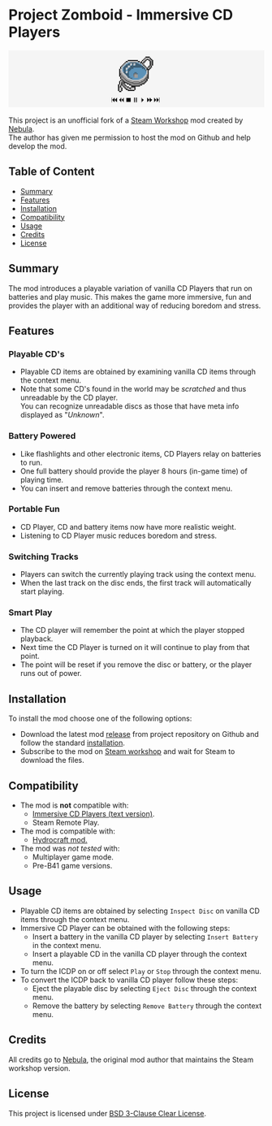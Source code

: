 # Project Zomboid - Immersive CD Players

<p align="center">
    <img src="banner.png"
</p>

This project is an unofficial fork of a [Steam Workshop](https://steamcommunity.com/sharedfiles/filedetails/?id=2268557398) mod created by [Nebula](https://steamcommunity.com/id/nebula-rus).  
The author has given me permission to host the mod on Github and help develop the mod.

## Table of Content

<!-- toc -->
* [Summary](#summary)
* [Features](#features)
* [Installation](#installation)
* [Compatibility](#compatibility)
* [Usage](#usage)
* [Credits](#credits)
* [License](#license)

## Summary

The mod introduces a playable variation of vanilla CD Players that run on batteries and play music. This makes the game more immersive, fun and provides the player with an additional way of reducing boredom and stress.

## Features

### Playable CD's

- Playable CD items are obtained by examining vanilla CD items through the context menu.
- Note that some CD's found in the world may be *scratched* and thus unreadable by the CD player.  
  You can recognize unreadable discs as those that have meta info displayed as "*Unknown*".

### Battery Powered

- Like flashlights and other electronic items, CD Players relay on batteries to run.
- One full battery should provide the player 8 hours (in-game time) of playing time.
- You can insert and remove batteries through the context menu.

### Portable Fun

- CD Player, CD and battery items now have more realistic weight.
- Listening to CD Player music reduces boredom and stress.

### Switching Tracks

- Players can switch the currently playing track using the context menu.
- When the last track on the disc ends, the first track will automatically start playing.

### Smart Play

- The CD player will remember the point at which the player stopped playback.
- Next time the CD Player is turned on it will continue to play from that point.
- The point will be reset if you remove the disc or battery, or the player runs out of power.

## Installation

To install the mod choose one of the following options:

- Download the latest mod [release](https://github.com/yooksi/pz-icdp/releases) from project repository on Github and follow the standard [installation](https://pzwiki.net/wiki/Modding#How_to_install.2Fplay_mods).
- Subscribe to the mod on [Steam workshop](https://steamcommunity.com/sharedfiles/filedetails/?id=2268557398) and wait for Steam to download the files.

## Compatibility

- The mod is **not** compatible with:
	- [Immersive CD Players (text version)](https://steamcommunity.com/sharedfiles/filedetails/?id=2025319303).
	- Steam Remote Play.
- The mod is compatible with:
	- [Hydrocraft mod.](https://steamcommunity.com/sharedfiles/filedetails/?id=2081538550)
- The mod was *not tested* with:
  - Multiplayer game mode.
  - Pre-B41 game versions.

## Usage

- Playable CD items are obtained by selecting `Inspect Disc` on vanilla CD items through the context menu.
- Immersive CD Player can be obtained with the following steps:
  - Insert a battery in the vanilla CD player by selecting `Insert Battery` in the context menu.
  - Insert a playable CD in the vanilla CD player through the context menu.
- To turn the ICDP on or off select `Play` or `Stop` through the context menu.
- To convert the ICDP back to vanilla CD player follow these steps:
  - Eject the playable disc by selecting `Eject Disc` through the context menu.
  - Remove the battery by selecting `Remove Battery` through the context menu.

## Credits

All credits go to [Nebula](https://steamcommunity.com/id/nebula-rus), the original mod author that maintains the Steam workshop version.

## License

This project is licensed under [BSD 3-Clause Clear License](https://github.com/yooksi/pz-icdp/blob/master/LICENSE.txt).